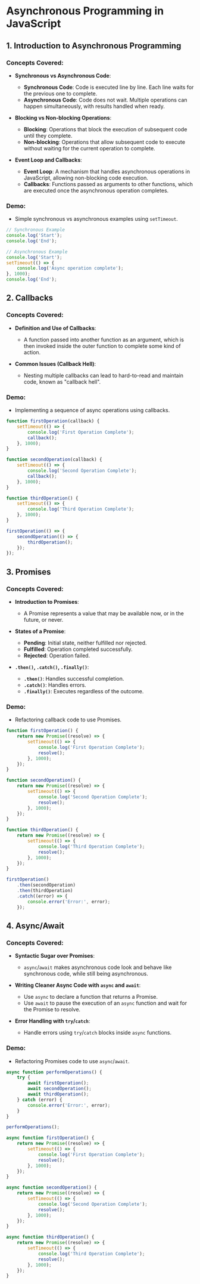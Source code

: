 # Asynchronous Programming in JavaScript

## 1. Introduction to Asynchronous Programming 

### Concepts Covered:
- **Synchronous vs Asynchronous Code**:
  - **Synchronous Code**: Code is executed line by line. Each line waits for the previous one to complete.
  - **Asynchronous Code**: Code does not wait. Multiple operations can happen simultaneously, with results handled when ready.

- **Blocking vs Non-blocking Operations**:
  - **Blocking**: Operations that block the execution of subsequent code until they complete.
  - **Non-blocking**: Operations that allow subsequent code to execute without waiting for the current operation to complete.

- **Event Loop and Callbacks**:
  - **Event Loop**: A mechanism that handles asynchronous operations in JavaScript, allowing non-blocking code execution.
  - **Callbacks**: Functions passed as arguments to other functions, which are executed once the asynchronous operation completes.

### Demo:
- Simple synchronous vs asynchronous examples using `setTimeout`.

```javascript
// Synchronous Example
console.log('Start');
console.log('End');

// Asynchronous Example
console.log('Start');
setTimeout(() => {
    console.log('Async operation complete');
}, 1000);
console.log('End');
```

## 2. Callbacks 

### Concepts Covered:
- **Definition and Use of Callbacks**:
  - A function passed into another function as an argument, which is then invoked inside the outer function to complete some kind of action.

- **Common Issues (Callback Hell)**:
  - Nesting multiple callbacks can lead to hard-to-read and maintain code, known as "callback hell".

### Demo:
- Implementing a sequence of async operations using callbacks.

```javascript
function firstOperation(callback) {
    setTimeout(() => {
        console.log('First Operation Complete');
        callback();
    }, 1000);
}

function secondOperation(callback) {
    setTimeout(() => {
        console.log('Second Operation Complete');
        callback();
    }, 1000);
}

function thirdOperation() {
    setTimeout(() => {
        console.log('Third Operation Complete');
    }, 1000);
}

firstOperation(() => {
    secondOperation(() => {
        thirdOperation();
    });
});
```

## 3. Promises 

### Concepts Covered:
- **Introduction to Promises**:
  - A Promise represents a value that may be available now, or in the future, or never.

- **States of a Promise**:
  - **Pending**: Initial state, neither fulfilled nor rejected.
  - **Fulfilled**: Operation completed successfully.
  - **Rejected**: Operation failed.

- **`.then()`, `.catch()`, `.finally()`**:
  - **`.then()`**: Handles successful completion.
  - **`.catch()`**: Handles errors.
  - **`.finally()`**: Executes regardless of the outcome.

### Demo:
- Refactoring callback code to use Promises.

```javascript
function firstOperation() {
    return new Promise((resolve) => {
        setTimeout(() => {
            console.log('First Operation Complete');
            resolve();
        }, 1000);
    });
}

function secondOperation() {
    return new Promise((resolve) => {
        setTimeout(() => {
            console.log('Second Operation Complete');
            resolve();
        }, 1000);
    });
}

function thirdOperation() {
    return new Promise((resolve) => {
        setTimeout(() => {
            console.log('Third Operation Complete');
            resolve();
        }, 1000);
    });
}

firstOperation()
    .then(secondOperation)
    .then(thirdOperation)
    .catch((error) => {
        console.error('Error:', error);
    });
```

## 4. Async/Await 

### Concepts Covered:
- **Syntactic Sugar over Promises**:
  - `async`/`await` makes asynchronous code look and behave like synchronous code, while still being asynchronous.

- **Writing Cleaner Async Code with `async` and `await`**:
  - Use `async` to declare a function that returns a Promise.
  - Use `await` to pause the execution of an `async` function and wait for the Promise to resolve.

- **Error Handling with `try`/`catch`**:
  - Handle errors using `try`/`catch` blocks inside `async` functions.

### Demo:
- Refactoring Promises code to use `async`/`await`.

```javascript
async function performOperations() {
    try {
        await firstOperation();
        await secondOperation();
        await thirdOperation();
    } catch (error) {
        console.error('Error:', error);
    }
}

performOperations();

async function firstOperation() {
    return new Promise((resolve) => {
        setTimeout(() => {
            console.log('First Operation Complete');
            resolve();
        }, 1000);
    });
}

async function secondOperation() {
    return new Promise((resolve) => {
        setTimeout(() => {
            console.log('Second Operation Complete');
            resolve();
        }, 1000);
    });
}

async function thirdOperation() {
    return new Promise((resolve) => {
        setTimeout(() => {
            console.log('Third Operation Complete');
            resolve();
        }, 1000);
    });
}
```

